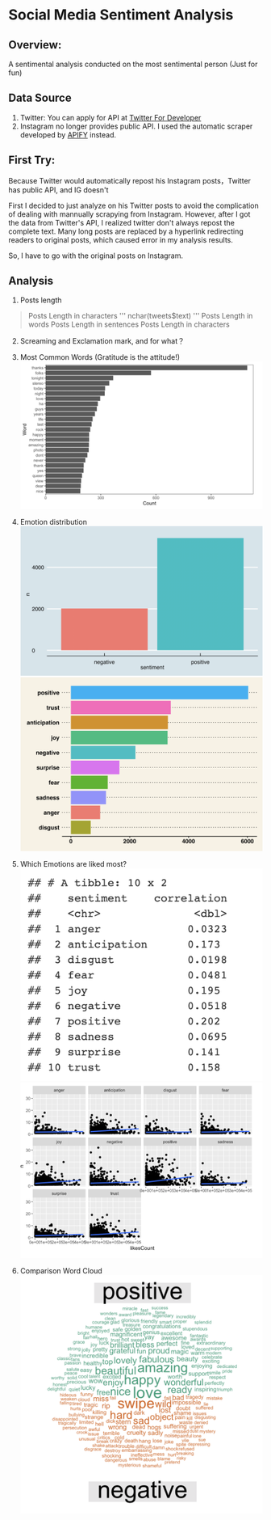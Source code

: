 # Social Media Sentiment Analysis

## Overview:
A sentimental analysis conducted on the most sentimental person (Just for fun)

## Data Source
1. Twitter: You can apply for API at [Twitter For Developer](https://developer.twitter.com/en/docs)
2. Instagram no longer provides public API. I used the automatic scraper developed by [APIFY](https://apify.com/) instead.

## First Try:
Because Twitter would automatically repost his Instagram posts，Twitter has public API, and IG doesn't

First I decided to just analyze on his Twitter posts to avoid the complication of dealing with mannually scrapying from Instagram.
However, after I got the data from Twitter's API, I realized twitter don't always repost the complete text. Many long posts are replaced by a hyperlink redirecting readers to original posts, which caused error in my analysis results.

So, I have to go with the original posts on Instagram.

## Analysis
1. Posts length 
> Posts Length in characters
  '''
  nchar(tweets$text)
  '''
> Posts Length in words
> Posts Length in sentences
> Posts Length in characters

2. Screaming and Exclamation mark, and for what？

3. Most Common Words (Gratitude is the attitude!)
![](images/Most%20Common%20Words.png)

4. Emotion distribution
![](images/positive_negative.png)
![](images/emotion%20Distribution.png)

5. Which Emotions are liked most?
![](images/emotion%20and%20likecount%20corr.png)
![](images/emotion%20and%20likecount%20correlation.png)

6. Comparison Word Cloud
![](images/comparison%20word%20cloud.png)











